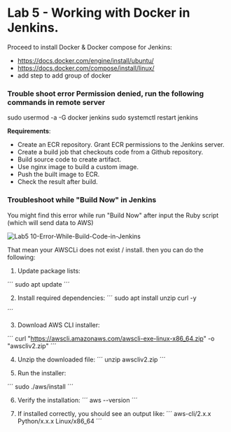 # Lab 5 - Working with Docker in Jenkins.

Proceed to install Docker & Docker compose for Jenkins:

- https://docs.docker.com/engine/install/ubuntu/
- https://docs.docker.com/compose/install/linux/
- add step to add group of docker

### Trouble shoot error Permission denied, run the following commands in remote server
sudo usermod -a -G docker jenkins
sudo systemctl restart jenkins

**Requirements**:
- Create an ECR repository. Grant ECR permissions to the Jenkins server.
- Create a build job that checkouts code from a Github repository.
- Build source code to create artifact.
- Use nginx image to build a custom image.
- Push the built image to ECR.
- Check the result after build.

### Troubleshoot while "Build Now" in Jenkins
You might find this error while run "Build Now" after input the Ruby script (which will send data to AWS)

![Lab5 10-Error-While-Build-Code-in-Jenkins](https://github.com/user-attachments/assets/0d29ce22-1c30-4a83-9b65-ec923ff9d14a)

That mean your AWSCLi does not exist / install. then you can do the following:
1. Update package lists:

´´´
sudo apt update
´´´

2. Install required dependencies:
´´´
sudo apt install unzip curl -y

´´´

3. Download AWS CLI installer:

´´´
curl "https://awscli.amazonaws.com/awscli-exe-linux-x86_64.zip" -o "awscliv2.zip"
´´´

4. Unzip the downloaded file:
´´´
unzip awscliv2.zip
´´´

5. Run the installer:

´´´
sudo ./aws/install
´´´

6. Verify the installation:
´´´
aws --version
´´´

7. If installed correctly, you should see an output like:
´´´
aws-cli/2.x.x Python/x.x.x Linux/x86_64
´´´

